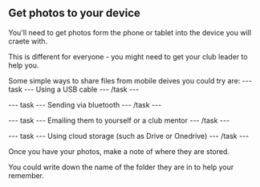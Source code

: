 ## Get photos to your device

You'll need to get photos form the phone or tablet into the device you will craete with.

This is different for everyone - you might need to get your club leader to help you.

Some simple ways to share files from mobile deives you could try are:
--- task ---
Using a USB cable
--- /task ---

--- task ---
Sending via bluetooth 
--- /task ---

--- task ---
Emailing them to yourself or a club mentor 
--- /task ---

--- task ---
Using cloud storage (such as Drive or Onedrive)
--- /task ---

Once you have your photos, make a note of where they are stored.

You could write down the name of the folder they are in to help your remember. 